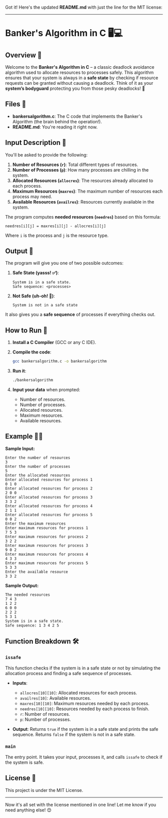 Got it! Here's the updated **README.md** with just the line for the MIT license:

---

# Banker's Algorithm in C 🖥️💻

## Overview 🌟

Welcome to the **Banker's Algorithm in C** – a classic deadlock avoidance algorithm used to allocate resources to processes safely. This algorithm ensures that your system is always in a **safe state** by checking if resource requests can be granted without causing a deadlock. Think of it as your **system’s bodyguard** protecting you from those pesky deadlocks! 💪

## Files 📂

- **bankersalgorithm.c**: The C code that implements the Banker's Algorithm (the brain behind the operation!).
- **README.md**: You're reading it right now.

## Input Description 🔑

You'll be asked to provide the following:

1. **Number of Resources (`r`)**: Total different types of resources.
2. **Number of Processes (`p`)**: How many processes are chilling in the system.
3. **Allocated Resources (`allocres`)**: The resources already allocated to each process.
4. **Maximum Resources (`maxres`)**: The maximum number of resources each process may need.
5. **Available Resources (`availres`)**: Resources currently available in the system.

The program computes **needed resources (`needres`)** based on this formula:

```
needres[i][j] = maxres[i][j] - allocres[i][j]
```

Where `i` is the process and `j` is the resource type.

## Output 🚀

The program will give you one of two possible outcomes:

1. **Safe State (yasss! ✅)**:
   ```
   System is in a safe state.
   Safe sequence: <processes>
   ```

2. **Not Safe (uh-oh! 🛑)**:
   ```
   System is not in a safe state
   ```

It also gives you a **safe sequence** of processes if everything checks out.

## How to Run 🚀

1. **Install a C Compiler** (GCC or any C IDE).
2. **Compile the code**:
   ```bash
   gcc bankersalgorithm.c -o bankersalgorithm
   ```
3. **Run it**:
   ```bash
   ./bankersalgorithm
   ```

4. **Input your data** when prompted:
   - Number of resources.
   - Number of processes.
   - Allocated resources.
   - Maximum resources.
   - Available resources.

## Example 🧑‍💻

**Sample Input:**

```
Enter the number of resources
3
Enter the number of processes
5
Enter the allocated resources
Enter allocated resources for process 1
0 1 0
Enter allocated resources for process 2
2 0 0
Enter allocated resources for process 3
3 3 2
Enter allocated resources for process 4
2 1 1
Enter allocated resources for process 5
0 0 2
Enter the maximum resources
Enter maximum resources for process 1
7 5 3
Enter maximum resources for process 2
3 2 2
Enter maximum resources for process 3
9 0 2
Enter maximum resources for process 4
4 3 3
Enter maximum resources for process 5
5 3 3
Enter the available resource
3 3 2
```

**Sample Output:**

```
The needed resources
7 4 3
1 2 2
6 0 0
2 2 2
5 3 1
System is in a safe state.
Safe sequence: 1 3 4 2 5
```

## Function Breakdown 🛠️

### `issafe`

This function checks if the system is in a safe state or not by simulating the allocation process and finding a safe sequence of processes.

- **Inputs**:
  - `allocres[10][10]`: Allocated resources for each process.
  - `availres[10]`: Available resources.
  - `maxres[10][10]`: Maximum resources needed by each process.
  - `needres[10][10]`: Resources needed by each process to finish.
  - `r`: Number of resources.
  - `p`: Number of processes.

- **Output**: Returns `true` if the system is in a safe state and prints the safe sequence. Returns `false` if the system is not in a safe state.

### `main`

The entry point. It takes your input, processes it, and calls `issafe` to check if the system is safe.

## License 📜

This project is under the MIT License.

---

Now it's all set with the license mentioned in one line! Let me know if you need anything else! 😊
